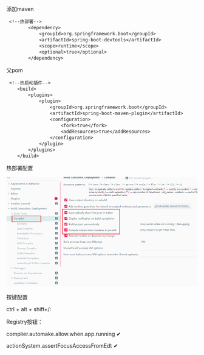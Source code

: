 

添加maven

```
 <!--热部署-->
        <dependency>
            <groupId>org.springframework.boot</groupId>
            <artifactId>spring-boot-devtools</artifactId>
            <scope>runtime</scope>
            <optional>true</optional>
        </dependency>
```



父pom

```
 <!--热启动插件-->
    <build>
        <plugins>
            <plugin>
                <groupId>org.springframework.boot</groupId>
                <artifactId>spring-boot-maven-plugin</artifactId>
                <configuration>
                    <fork>true</fork>
                    <addResources>true</addResources>
                </configuration>
            </plugin>
        </plugins>
    </build>
```



热部署配置

![](picc/热部署配置.png)



按键配置

ctrl + alt +  shift+/:

Registry按钮：

complier.automake.allow.when.app.running ✔

actionSystem.assertFocusAccessFromEdt ✔













































